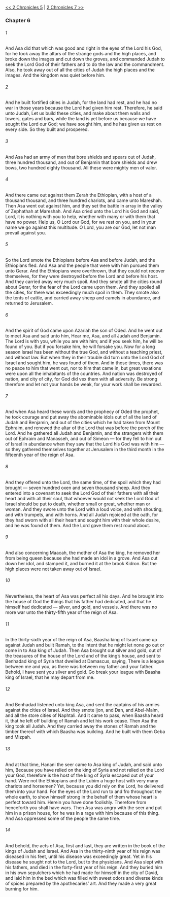[<< 2 Chronicles 5](2%20Chronicles%205.md)  |  [2 Chronicles 7 >>](2%20Chronicles%207.md)

### Chapter 6
###### 1
And Asa did that which was good and right in the eyes of the Lord his God, for he took away the altars of the strange gods and the high places, and broke down the images and cut down the groves, and commanded Judah to seek the Lord God of their fathers and to do the law and the commandment. Also, he took away out of all the cities of Judah the high places and the images. And the kingdom was quiet before him.

###### 2
And he built fortified cities in Judah, for the land had rest, and he had no war in those years because the Lord had given him rest. Therefore, he said unto Judah, Let us build these cities, and make about them walls and towers, gates and bars, while the land is yet before us because we have sought the Lord our God; we have sought him, and he has given us rest on every side. So they built and prospered.

###### 3
And Asa had an army of men that bore shields and spears out of Judah, three hundred thousand, and out of Benjamin that bore shields and drew bows, two hundred eighty thousand. All these were mighty men of valor.

###### 4
And there came out against them Zerah the Ethiopian, with a host of a thousand thousand, and three hundred chariots, and came unto Mareshah. Then Asa went out against him, and they set the battle in array in the valley of Zephathah at Mareshah. And Asa cried unto the Lord his God and said, Lord, it is nothing with you to help, whether with many or with them that have no power. Help us, O Lord our God, for we rest on you, and in your name we go against this multitude. O Lord, you are our God, let not man prevail against you.

###### 5
So the Lord smote the Ethiopians before Asa and before Judah, and the Ethiopians fled. And Asa and the people that were with him pursued them unto Gerar. And the Ethiopians were overthrown, that they could not recover themselves, for they were destroyed before the Lord and before his host. And they carried away very much spoil. And they smote all the cities round about Gerar, for the fear of the Lord came upon them. And they spoiled all the cities, for there was exceedingly much spoil in them. They smote also the tents of cattle, and carried away sheep and camels in abundance, and returned to Jerusalem.

###### 6
And the spirit of God came upon Azariah the son of Oded. And he went out to meet Asa and said unto him, Hear me, Asa, and all Judah and Benjamin. The Lord is with you, while you are with him; and if you seek him, he will be found of you. But if you forsake him, he will forsake you. Now for a long season Israel has been without the true God, and without a teaching priest, and without law. But when they in their trouble did turn unto the Lord God of Israel and sought him, he was found of them. And in those times, there was no peace to him that went out, nor to him that came in, but great vexations were upon all the inhabitants of the countries. And nation was destroyed of nation, and city of city, for God did vex them with all adversity. Be strong therefore and let not your hands be weak, for your work shall be rewarded.

###### 7
And when Asa heard these words and the prophecy of Oded the prophet, he took courage and put away the abominable idols out of all the land of Judah and Benjamin, and out of the cities which he had taken from Mount Ephraim, and renewed the altar of the Lord that was before the porch of the Lord. And he gathered all Judah and Benjamin, and the strangers with them out of Ephraim and Manasseh, and out of Simeon — for they fell to him out of Israel in abundance when they saw that the Lord his God was with him — so they gathered themselves together at Jerusalem in the third month in the fifteenth year of the reign of Asa.

###### 8
And they offered unto the Lord, the same time, of the spoil which they had brought — seven hundred oxen and seven thousand sheep. And they entered into a covenant to seek the Lord God of their fathers with all their heart and with all their soul, that whoever would not seek the Lord God of Israel should be put to death, whether small or great, whether man or woman. And they swore unto the Lord with a loud voice, and with shouting, and with trumpets, and with horns. And all Judah rejoiced at the oath, for they had sworn with all their heart and sought him with their whole desire, and he was found of them. And the Lord gave them rest round about.

###### 9
And also concerning Maacah, the mother of Asa the king, he removed her from being queen because she had made an idol in a grove. And Asa cut down her idol, and stamped it, and burned it at the brook Kidron. But the high places were not taken away out of Israel.

###### 10
Nevertheless, the heart of Asa was perfect all his days. And he brought into the house of God the things that his father had dedicated, and that he himself had dedicated — silver, and gold, and vessels. And there was no more war unto the thirty-fifth year of the reign of Asa.

###### 11
In the thirty-sixth year of the reign of Asa, Baasha king of Israel came up against Judah and built Ramah, to the intent that he might let none go out or come in to Asa king of Judah. Then Asa brought out silver and gold, out of the treasures of the house of the Lord and of the king’s house, and sent to Benhadad king of Syria that dwelled at Damascus, saying, There is a league between me and you, as there was between my father and your father. Behold, I have sent you silver and gold. Go break your league with Baasha king of Israel, that he may depart from me.

###### 12
And Benhadad listened unto king Asa, and sent the captains of his armies against the cities of Israel. And they smote Ijon, and Dan, and Abel-Maim, and all the store cities of Naphtali. And it came to pass, when Baasha heard it, that he left off building of Ramah and let his work cease. Then Asa the king took all Judah. And they carried away the stones of Ramah and the timber thereof with which Baasha was building. And he built with them Geba and Mizpah.

###### 13
And at that time, Hanani the seer came to Asa king of Judah, and said unto him, Because you have relied on the king of Syria and not relied on the Lord your God, therefore is the host of the king of Syria escaped out of your hand. Were not the Ethiopians and the Lubim a huge host with very many chariots and horsemen? Yet, because you did rely on the Lord, he delivered them into your hand. For the eyes of the Lord run to and fro throughout the whole earth, to show himself strong in the behalf of them whose heart is perfect toward him. Herein you have done foolishly. Therefore from henceforth you shall have wars. Then Asa was angry with the seer and put him in a prison house, for he was in a rage with him because of this thing. And Asa oppressed some of the people the same time.

###### 14
And behold, the acts of Asa, first and last, they are written in the book of the kings of Judah and Israel. And Asa in the thirty-ninth year of his reign was diseased in his feet, until his disease was exceedingly great. Yet in his disease he sought not to the Lord, but to the physicians. And Asa slept with his fathers, and died in the forty-first year of his reign. And they buried him in his own sepulchers which he had made for himself in the city of David, and laid him in the bed which was filled with sweet odors and diverse kinds of spices prepared by the apothecaries’ art. And they made a very great burning for him.
